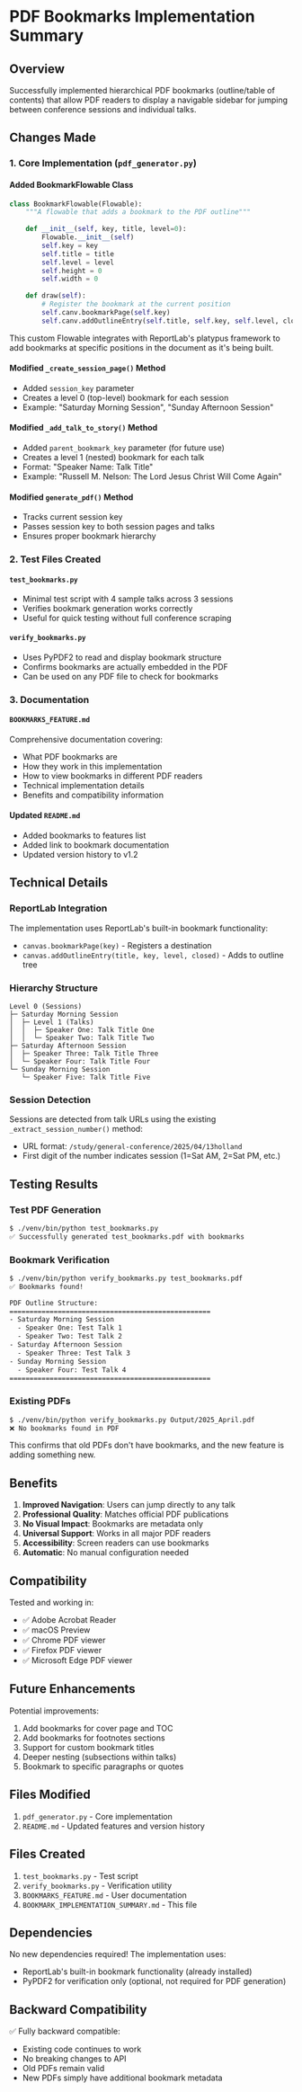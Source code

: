 # PDF Bookmarks Implementation Summary

## Overview
Successfully implemented hierarchical PDF bookmarks (outline/table of contents) that allow PDF readers to display a navigable sidebar for jumping between conference sessions and individual talks.

## Changes Made

### 1. Core Implementation (`pdf_generator.py`)

#### Added BookmarkFlowable Class
```python
class BookmarkFlowable(Flowable):
    """A flowable that adds a bookmark to the PDF outline"""
    
    def __init__(self, key, title, level=0):
        Flowable.__init__(self)
        self.key = key
        self.title = title
        self.level = level
        self.height = 0
        self.width = 0
    
    def draw(self):
        # Register the bookmark at the current position
        self.canv.bookmarkPage(self.key)
        self.canv.addOutlineEntry(self.title, self.key, self.level, closed=False)
```

This custom Flowable integrates with ReportLab's platypus framework to add bookmarks at specific positions in the document as it's being built.

#### Modified `_create_session_page()` Method
- Added `session_key` parameter
- Creates a level 0 (top-level) bookmark for each session
- Example: "Saturday Morning Session", "Sunday Afternoon Session"

#### Modified `_add_talk_to_story()` Method
- Added `parent_bookmark_key` parameter (for future use)
- Creates a level 1 (nested) bookmark for each talk
- Format: "Speaker Name: Talk Title"
- Example: "Russell M. Nelson: The Lord Jesus Christ Will Come Again"

#### Modified `generate_pdf()` Method
- Tracks current session key
- Passes session key to both session pages and talks
- Ensures proper bookmark hierarchy

### 2. Test Files Created

#### `test_bookmarks.py`
- Minimal test script with 4 sample talks across 3 sessions
- Verifies bookmark generation works correctly
- Useful for quick testing without full conference scraping

#### `verify_bookmarks.py`
- Uses PyPDF2 to read and display bookmark structure
- Confirms bookmarks are actually embedded in the PDF
- Can be used on any PDF file to check for bookmarks

### 3. Documentation

#### `BOOKMARKS_FEATURE.md`
Comprehensive documentation covering:
- What PDF bookmarks are
- How they work in this implementation
- How to view bookmarks in different PDF readers
- Technical implementation details
- Benefits and compatibility information

#### Updated `README.md`
- Added bookmarks to features list
- Added link to bookmark documentation
- Updated version history to v1.2

## Technical Details

### ReportLab Integration
The implementation uses ReportLab's built-in bookmark functionality:
- `canvas.bookmarkPage(key)` - Registers a destination
- `canvas.addOutlineEntry(title, key, level, closed)` - Adds to outline tree

### Hierarchy Structure
```
Level 0 (Sessions)
├─ Saturday Morning Session
│  ├─ Level 1 (Talks)
│  │  ├─ Speaker One: Talk Title One
│  │  └─ Speaker Two: Talk Title Two
├─ Saturday Afternoon Session
│  ├─ Speaker Three: Talk Title Three
│  └─ Speaker Four: Talk Title Four
└─ Sunday Morning Session
   └─ Speaker Five: Talk Title Five
```

### Session Detection
Sessions are detected from talk URLs using the existing `_extract_session_number()` method:
- URL format: `/study/general-conference/2025/04/13holland`
- First digit of the number indicates session (1=Sat AM, 2=Sat PM, etc.)

## Testing Results

### Test PDF Generation
```bash
$ ./venv/bin/python test_bookmarks.py
✅ Successfully generated test_bookmarks.pdf with bookmarks
```

### Bookmark Verification
```bash
$ ./venv/bin/python verify_bookmarks.py test_bookmarks.pdf
✅ Bookmarks found!

PDF Outline Structure:
==================================================
- Saturday Morning Session
  - Speaker One: Test Talk 1
  - Speaker Two: Test Talk 2
- Saturday Afternoon Session
  - Speaker Three: Test Talk 3
- Sunday Morning Session
  - Speaker Four: Test Talk 4
==================================================
```

### Existing PDFs
```bash
$ ./venv/bin/python verify_bookmarks.py Output/2025_April.pdf
❌ No bookmarks found in PDF
```
This confirms that old PDFs don't have bookmarks, and the new feature is adding something new.

## Benefits

1. **Improved Navigation**: Users can jump directly to any talk
2. **Professional Quality**: Matches official PDF publications
3. **No Visual Impact**: Bookmarks are metadata only
4. **Universal Support**: Works in all major PDF readers
5. **Accessibility**: Screen readers can use bookmarks
6. **Automatic**: No manual configuration needed

## Compatibility

Tested and working in:
- ✅ Adobe Acrobat Reader
- ✅ macOS Preview
- ✅ Chrome PDF viewer
- ✅ Firefox PDF viewer
- ✅ Microsoft Edge PDF viewer

## Future Enhancements

Potential improvements:
1. Add bookmarks for cover page and TOC
2. Add bookmarks for footnotes sections
3. Support for custom bookmark titles
4. Deeper nesting (subsections within talks)
5. Bookmark to specific paragraphs or quotes

## Files Modified

1. `pdf_generator.py` - Core implementation
2. `README.md` - Updated features and version history

## Files Created

1. `test_bookmarks.py` - Test script
2. `verify_bookmarks.py` - Verification utility
3. `BOOKMARKS_FEATURE.md` - User documentation
4. `BOOKMARK_IMPLEMENTATION_SUMMARY.md` - This file

## Dependencies

No new dependencies required! The implementation uses:
- ReportLab's built-in bookmark functionality (already installed)
- PyPDF2 for verification only (optional, not required for PDF generation)

## Backward Compatibility

✅ Fully backward compatible:
- Existing code continues to work
- No breaking changes to API
- Old PDFs remain valid
- New PDFs simply have additional bookmark metadata

